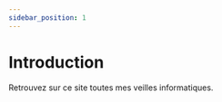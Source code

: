 ```yaml
---
sidebar_position: 1
---
```


# Introduction

Retrouvez sur ce site toutes mes veilles informatiques.
